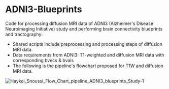 # ADNI3-Blueprints

Code for processing diffusion MRI data of ADNI3 (Alzheimer's Disease Neuroimaging Initiative) study and performing brain connectivity blueprints and tractography:

- Shared scripts include preprocessing and processing steps of diffusion MRI data.
- Data requirements from ADNI3: T1-weighted and diffusion MRI data with corresponding bvecs & bvals
- The following is the pipeline's flowchart proposed for T1W and diffusion MRI data.


![Haykel_Snoussi_Flow_Chart_pipeline_ADNI3_blueprints_Study-1](https://user-images.githubusercontent.com/20087558/188282791-9633e252-4e92-4464-8cc6-eb844f85806c.png)
